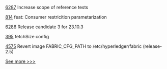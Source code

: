
[6287](https://github.com/hyperledger/besu/pull/6287) Increase scope of reference tests

[814](https://github.com/hyperledger-labs/open-enterprise-agent/pull/814) feat: Consumer restricition parametarization 

[6286](https://github.com/hyperledger/besu/pull/6286) Release candidate 3 for 23.10.3

[395](https://github.com/hyperledger/iroha-java/pull/395) fetchSize config

[4575](https://github.com/hyperledger/fabric/pull/4575) Revert image FABRIC_CFG_PATH to /etc/hyperledger/fabric (release-2.5)


[See more >>>](https://start-here.hyperledger.org/pull-requests)
